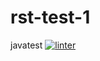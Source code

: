 # rst-test-1
javatest
[![linter](https://github.com/Hayden-Langill/rst-test-1/workflows/linter/badge.svg)](https://github.com/marketplace/actions/super-linter)
